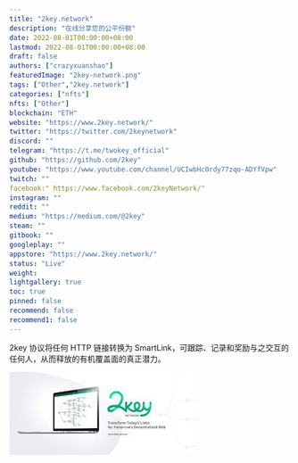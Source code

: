 ```yaml
---
title: "2key.network"
description: "在线分享您的公平份额"
date: 2022-08-01T00:00:00+08:00
lastmod: 2022-08-01T00:00:00+08:00
draft: false
authors: ["crazyxuanshao"]
featuredImage: "2key-network.png"
tags: ["Other","2key.network"]
categories: ["nfts"]
nfts: ["Other"]
blockchain: "ETH"
website: "https://www.2key.network/"
twitter: "https://twitter.com/2keynetwork"
discord: ""
telegram: "https://t.me/twokey_official"
github: "https://github.com/2key"
youtube: "https://www.youtube.com/channel/UCIwbHc0rdy77zqo-ADYfVpw"
twitch: ""
facebook:" https://www.facebook.com/2keyNetwork/"
instagram: ""
reddit: ""
medium: "https://medium.com/@2key"
steam: ""
gitbook: ""
googleplay: ""
appstore: "https://www.2key.network/"
status: "Live"
weight: 
lightgallery: true
toc: true
pinned: false
recommend: false
recommend1: false
---
```

2key 协议将任何 HTTP 链接转换为 SmartLink，可跟踪、记录和奖励与之交互的任何人，从而释放的有机覆盖面的真正潜力。





![ttt](ttt.png)